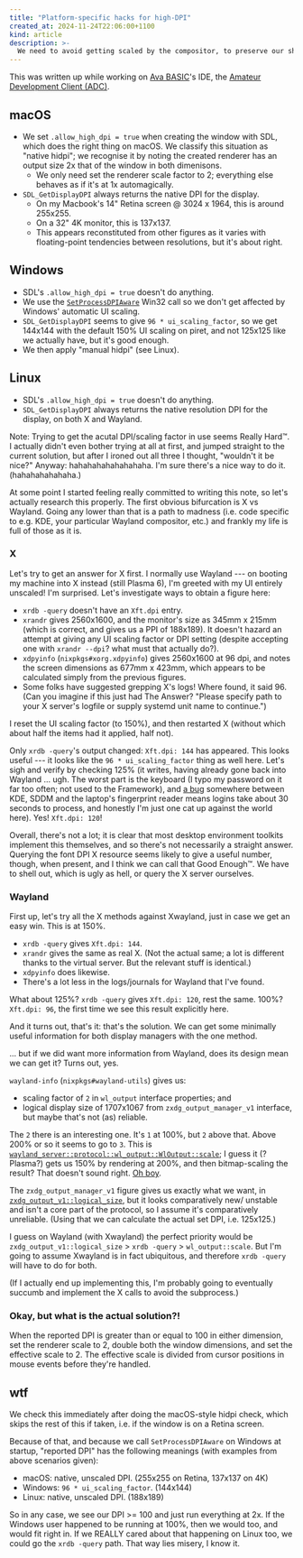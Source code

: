 ```yaml
---
title: "Platform-specific hacks for high-DPI"
created_at: 2024-11-24T22:06:00+1100
kind: article
description: >-
  We need to avoid getting scaled by the compositor, to preserve our sharp edge.
---
```


<section id="top">

This was written up while working on [Ava BASIC][ava]'s IDE, the [Amateur
Development Client (ADC)][adc].

[ava]: https://github.com/charlottia/ava
[adc]: https://github.com/charlottia/ava/tree/main/adc

</section>


<section id="macos">

## macOS

* We set `.allow_high_dpi = true` when creating the window with SDL, which does
  the right thing on macOS.  We classify this situation as "native hidpi"; we
  recognise it by noting the created renderer has an output size 2x that of the
  window in both dimenisons.
    * We only need set the renderer scale factor to 2; everything else behaves
      as if it's at 1x automagically.
* `SDL_GetDisplayDPI` always returns the native DPI for the display.
  * On my Macbook's 14" Retina screen @ 3024 x 1964, this is around 255x255.
  * On a 32" 4K monitor, this is 137x137.
  * This appears reconstituted from other figures as it varies with
    floating-point tendencies between resolutions, but it's about right.

</section>


<section id="windows">

## Windows

* SDL's `.allow_high_dpi = true` doesn't do anything.
* We use the [`SetProcessDPIAware`] Win32 call so we don't get affected by
  Windows' automatic UI scaling.
* `SDL_GetDisplayDPI` seems to give `96 * ui_scaling_factor`, so we get 144x144
  with the default 150% UI scaling on piret, and not 125x125 like we actually
  have, but it's good enough.
* We then apply "manual hidpi" (see Linux).

[`SetProcessDPIAware`]: https://learn.microsoft.com/en-us/windows/win32/api/winuser/nf-winuser-setprocessdpiaware

</section>


<section id="linux">

## Linux

* SDL's `.allow_high_dpi = true` doesn't do anything.
* `SDL_GetDisplayDPI` always returns the native resolution DPI for the display,
  on both X and Wayland.

Note: Trying to get the acutal DPI/scaling factor in use seems Really Hard™.
I actually didn't even bother trying at all at first, and jumped straight to
the current solution, but after I ironed out all three I thought, "wouldn't
it be nice?" Anyway: hahahahahahahahaha. I'm sure there's a nice way to do it.
(hahahahahahaha.)

At some point I started feeling really committed to writing this note, so let's
actually research this properly. The first obvious bifurcation is X vs Wayland.
Going any lower than that is a path to madness (i.e. code specific to e.g. KDE,
your particular Wayland compositor, etc.) and frankly my life is full of those
as it is.


### X

Let's try to get an answer for X first. I normally use Wayland --- on booting
my machine into X instead (still Plasma 6), I'm greeted with my UI entirely
unscaled! I'm surprised. Let's investigate ways to obtain a figure here:

* `xrdb -query` doesn't have an `Xft.dpi` entry.
* `xrandr` gives 2560x1600, and the monitor's size as 345mm x 215mm (which is
  correct, and gives us a PPI of 188x189).  It doesn't hazard an attempt at
  giving any UI scaling factor or DPI setting (despite accepting one with
  `xrandr --dpi`? what must that actually do?).
* `xdpyinfo` (`nixpkgs#xorg.xdpyinfo`) gives 2560x1600 at 96 dpi, and notes the
  screen dimensions as 677mm x 423mm, which appears to be calculated simply from
  the previous figures.
* Some folks have suggested grepping X's logs! Where found, it said 96. (Can you
  imagine if this just had The Answer? "Please specify path to your X server's
  logfile or supply systemd unit name to continue.")
  
I reset the UI scaling factor (to 150%), and then restarted X (without which
about half the items had it applied, half not).

Only `xrdb -query`'s output changed: `Xft.dpi: 144` has appeared.  This looks
useful --- it looks like the `96 * ui_scaling_factor` thing as well here.
Let's sigh and verify by checking 125% (it writes, having already gone back
into Wayland ... ugh. The worst part is the keyboard (I typo my password on it
far too often; not used to the Framework), and [a bug] somewhere between KDE,
SDDM and the laptop's fingerprint reader means logins take about 30 seconds
to process, and honestly I'm just one cat up against the world here).  Yes!
`Xft.dpi: 120`!

[a bug]: https://github.com/NixOS/nixpkgs/issues/239770#issuecomment-1868508908

Overall, there's not a lot; it is clear that most desktop environment toolkits
implement this themselves, and so there's not necessarily a straight answer.
Querying the font DPI X resource seems likely to give a useful number, though,
when present, and I think we can call that Good Enough™. We have to shell out,
which is ugly as hell, or query the X server ourselves.


### Wayland

First up, let's try all the X methods against Xwayland, just in case we get an
easy win. This is at 150%.

* `xrdb -query` gives `Xft.dpi: 144`.
* `xrandr` gives the same as real X. (Not the actual same; a lot is different
  thanks to the virtual server. But the relevant stuff is identical.)
* `xdpyinfo` does likewise.
* There's a lot less in the logs/journals for Wayland that I've found.

What about 125%? `xrdb -query` gives `Xft.dpi: 120`, rest the same. 100%?
`Xft.dpi: 96`, the first time we see this result explicitly here.

And it turns out, that's it: that's the solution. We can get some minimally
useful information for both display managers with the one method.

... but if we did want more information from Wayland, does its design mean
we can get it? Turns out, yes.

`wayland-info` (`nixpkgs#wayland-utils`) gives us:

* scaling factor of `2` in `wl_output` interface properties; and
* logical display size of 1707x1067 from `zxdg_output_manager_v1` interface, but
  maybe that's not (as) reliable.

The `2` there is an interesting one. It's `1` at 100%, but `2`
above that. Above 200% or so it seems to go to `3`. This is
[`wayland_server::protocol::wl_output::WlOutput::scale`][scale]; I guess it (?
Plasma?) gets us 150% by rendering at 200%, and then bitmap-scaling the result?
That doesn't sound right. [Oh boy].

[scale]: https://docs.rs/wayland-server/latest/wayland_server/protocol/wl_output/struct.WlOutput.html#method.scale
[Oh boy]: https://dudemanguy.github.io/blog/posts/2022-06-10-wayland-xorg/wayland-xorg.html

The `zxdg_output_manager_v1` figure gives us exactly what we want, in
[`zxdg_output_v1::logical_size`][size], but it looks comparatively new/
unstable and isn't a core part of the protocol, so I assume it's comparatively
unreliable. (Using that we can calculate the actual set DPI, i.e. 125x125.)

[size]: https://wayland.app/protocols/xdg-output-unstable-v1#zxdg_output_v1:event:logical_size

I guess on Wayland (with Xwayland) the perfect priority would be
`zxdg_output_v1::logical_size` > `xrdb -query` > `wl_output::scale`. But I'm going
to assume Xwayland is in fact ubiquitous, and therefore `xrdb -query` will have
to do for both.

(If I actually end up implementing this, I'm probably going to eventually
succumb and implement the X calls to avoid the subprocess.)


### Okay, but what is the actual solution?!

When the reported DPI is greater than or equal to 100 in either dimension,
set the renderer scale to 2, double both the window dimensions, and set the
effective scale to 2.  The effective scale is divided from cursor positions in
mouse events before they're handled.

</section>


<section id="wtf">

## wtf

We check this immediately after doing the macOS-style hidpi check, which skips
the rest of this if taken, i.e. if the window is on a Retina screen.

Because of that, and because we call `SetProcessDPIAware` on Windows at startup,
"reported DPI" has the following meanings (with examples from above scenarios
given):

* macOS: native, unscaled DPI. (255x255 on Retina, 137x137 on 4K)
* Windows: `96 * ui_scaling_factor`. (144x144)
* Linux: native, unscaled DPI. (188x189)

So in any case, we see our DPI >= 100 and just run everything at 2x.  If the
Windows user happened to be running at 100%, then we would too, and would fit
right in.  If we REALLY cared about that happening on Linux too, we could go the
`xrdb -query` path. That way lies misery, I know it.

</section>
